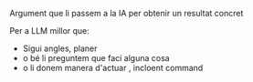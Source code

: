 Argument que li passem a la IA per obtenir un resultat concret

Per a LLM millor que:
- Sigui angles, planer
- o bé li preguntem que faci alguna cosa
- o li donem manera d'actuar , incloent command